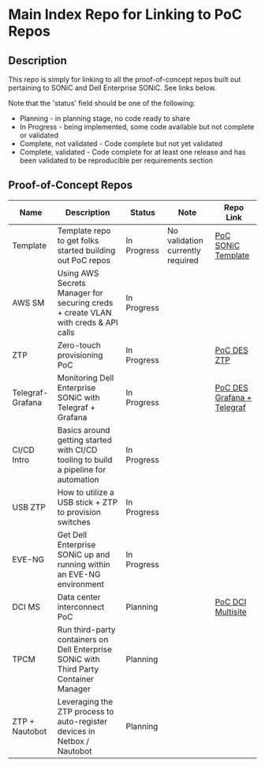 # Main Index Repo for Linking to PoC Repos


## Description

This repo is simply for linking to all the proof-of-concept repos built out pertaining to SONiC and Dell Enterprise SONiC. See links below.

Note that the 'status' field should be one of the following:
  * Planning - in planning stage, no code ready to share
  * In Progress - being implemented, some code available but not complete or validated
  * Complete, not validated - Code complete but not yet validated
  * Complete, validated - Code complete for at least one release and has been validated to be reproducible per requirements section

## Proof-of-Concept Repos

| Name  | Description | Status | Note | Repo Link |                
|-------|-----------------------------|-----------|-------------|------|
| Template | Template repo to get folks started building out PoC repos | In Progress | No validation currently required | [PoC SONiC Template](https://github.com/Dell-Networking/PoC-SONiC-template)|
| AWS SM | Using AWS Secrets Manager for securing creds + create VLAN with creds & API calls | In Progress | | |
| ZTP    | Zero-touch provisioning PoC | In Progress | | [PoC DES ZTP](https://github.com/Dell-Networking/PoC-DES-ZTP) |
 Telegraf-Grafana | Monitoring Dell Enterprise SONiC with Telegraf + Grafana | In Progress | | [PoC DES Grafana + Telegraf](https://github.com/Dell-Networking/PoC-DES-plus-InfluxDB-Grafana-Telegraf-Monitoring) |
| CI/CD Intro | Basics around getting started with CI/CD tooling to build a pipeline for automation | In Progress | | []() |
| USB ZTP | How to utilize a USB stick + ZTP to provision switches | In Progress | | []() |
| EVE-NG | Get Dell Enterprise SONiC up and running within an EVE-NG environment | In Progress | | []() |
| DCI MS | Data center interconnect PoC | Planning | | [PoC DCI Multisite](https://github.com/Dell-Networking/PoC-DCI-Multisite-DES) |
| TPCM | Run third-party containers on Dell Enterprise SONiC with Third Party Container Manager | Planning | | []() |
| ZTP + Nautobot | Leveraging the ZTP process to auto-register devices in Netbox / Nautobot | Planning | | []() |

